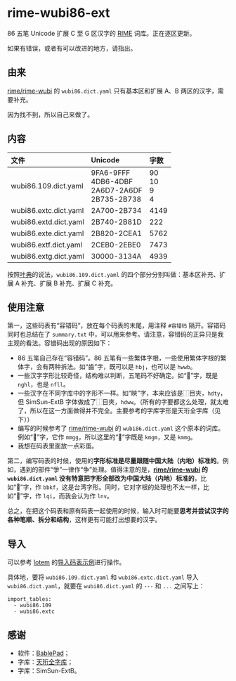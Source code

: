 # rime-wubi86-ext

86 五笔 Unicode 扩展 C 至 G 区汉字的 [RIME](https://rime.im/) 词库。正在逐区更新。

如果有错误，或者有可以改进的地方，请指出。

## 由来

[rime/rime-wubi](https://github.com/rime/rime-wubi) 的 `wubi86.dict.yaml` 只有基本区和扩展 A、B 两区的汉字，需要补充。

因为找不到，所以自己来做了。

## 内容

| 文件 | Unicode | 字数 |
| :--- | :------ | :--- |
| wubi86.109.dict.yaml | 9FA6-9FFF<br/>4DB6-4DBF<br/>2A6D7-2A6DF<br/>2B735-2B738 | 90<br/>10<br/>9<br/>4 |
| wubi86.extc.dict.yaml | 2A700-2B734 | 4149 |
| wubi86.extd.dict.yaml | 2B740-2B81D | 222 |
| wubi86.exte.dict.yaml | 2B820-2CEA1 | 5762 |
| wubi86.extf.dict.yaml | 2CEB0-2EBE0 | 7473 |
| wubi86.extg.dict.yaml | 30000-3134A | 4939 |

按照[叶典](http://yedict.com/)的说法，`wubi86.109.dict.yaml` 的四个部分分别叫做：基本区补充、扩展 A 补充、扩展 B 补充、扩展 C 补充。

## 使用注意

第一，这些码表有“容错码”，放在每个码表的末尾，用注释 `#容错码` 隔开。容错码同时也总结在了 `summary.txt` 中，可以用来参考。请注意，容错码的正异只是我主观的看法。容错码出现的原因如下：

* 86 五笔自己存在“容错码”。86 五笔有一些繁体字根，一些使用繁体字根的繁体字，会有两种拆法。如“齒”字，既可以是 `hbj`，也可以是 `hwwb`。
* 一些汉字字形比较奇怪，结构难以判断，五笔码不好确定。如“𪭃”字，既是 `nghl`，也是 `nfll`。
* 一些汉字在不同字库中的字形不一样。如“鿃”字，本来应该是⿰目㚒，`hdty`，但 SimSun-ExtB 字体做成了⿰目夾，`hdww`。（所有的字要都这么处理，就太难了，所以在这一方面做得并不完全。主要参考的字库字形是天珩全字库（见下））
* 编写的时候参考了 [rime/rime-wubi](https://github.com/rime/rime-wubi) 的 `wubi86.dict.yaml` 这个原本的词库。例如“𠕄”字，它作 `mmgg`，所以这里的“𫩦”字既是 `kmgm`，又是 `kmmg`。
* 我想在码表里面放一点彩蛋。

第二，编写码表的时候，使用的**字形标准是尽量跟随中国大陆（内地）标准的**。例如，遇到的部件“爭”一律作“争”处理。值得注意的是，**[rime/rime-wubi](https://github.com/rime/rime-wubi) 的 `wubi86.dict.yaml` 没有特意把字形全部改为中国大陆（内地）标准的**，比如“𨼳”字，作 `bbkf`，这是台湾字形。同时，它对字根的处理也不太一样，比如“𡆢”字，作 `lqi`，而我会认为作 `lnv`。

总之，在把这个码表和原有码表一起使用的时候，输入时可能要**思考并尝试汉字的各种笔顺、拆分和结构**，这样更有可能打出想要的汉字。

## 导入

可以参考 [lotem](https://github.com/lotem) 的[导入码表示例](https://gist.github.com/lotem/5443073)进行操作。

具体地，要将 `wubi86.109.dict.yaml` 和 `wubi86.extc.dict.yaml` 导入 `wubi86.dict.yaml`，就要在 `wubi86.dict.yaml` 的 `---` 和 `...` 之间写上：

```
import_tables:
  - wubi86.109
  - wubi86.extc
```

## 感谢

* 软件：[BablePad](https://www.babelstone.co.uk/Software/BabelPad.html)；
* 字库：[天珩全字库](http://cheonhyeong.com/Simplified/download.html)；
* 字库：SimSun-ExtB。
